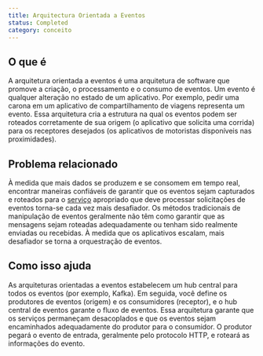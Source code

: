 ```yaml
---
title: Arquitectura Orientada a Eventos
status: Completed
category: conceito
---
```


## O que é

A arquitetura orientada a eventos é uma arquitetura de software que promove a criação, o processamento e o consumo de eventos. Um evento é qualquer alteração no estado de um aplicativo. Por exemplo, pedir uma carona em um aplicativo de compartilhamento de viagens representa um evento. Essa arquitetura cria a estrutura na qual os eventos podem ser roteados corretamente de sua origem (o aplicativo que solicita uma corrida) para os receptores desejados (os aplicativos de motoristas disponíveis nas proximidades).

## Problema relacionado

À medida que mais dados se produzem e se consomem em tempo real, encontrar maneiras confiáveis de garantir que os eventos sejam capturados e roteados para o [serviço](/pt-br/service/) apropriado que deve processar solicitações de eventos torna-se cada vez mais desafiador. Os métodos tradicionais de manipulação de eventos geralmente não têm como garantir que as mensagens sejam roteadas adequadamente ou tenham sido realmente enviadas ou recebidas. À medida que os aplicativos escalam, mais desafiador se torna a orquestração de eventos.

## Como isso ajuda

As arquiteturas orientadas a eventos estabelecem um hub central para todos os eventos (por exemplo, Kafka). Em seguida, você define os produtores de eventos (origem) e os consumidores (receptor), e o hub central de eventos garante o fluxo de eventos. Essa arquitetura garante que os serviços permaneçam desacoplados e que os eventos sejam encaminhados adequadamente do produtor para o consumidor. O produtor pegará o evento de entrada, geralmente pelo protocolo HTTP, e roteará as informações do evento.
